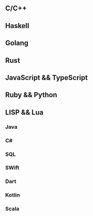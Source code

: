 ## C/C++
## Haskell
## Golang
## Rust
## JavaScript && TypeScript
## Ruby && Python
## LISP && Lua

### Java
### C\#
### SQL
### SWift
### Dart
### Kotlin
### Scala





